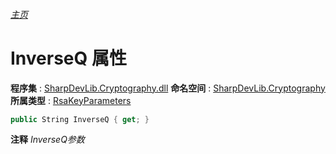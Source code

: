 ###### [主页](./Index.md "主页")
# InverseQ 属性
**程序集** : [SharpDevLib.Cryptography.dll](./SharpDevLib.Cryptography.assembly.md "SharpDevLib.Cryptography.dll")
**命名空间** : [SharpDevLib.Cryptography](./SharpDevLib.Cryptography.namespace.md "SharpDevLib.Cryptography")
**所属类型** : [RsaKeyParameters](./SharpDevLib.Cryptography.RsaKeyParameters.md "RsaKeyParameters")
``` csharp
public String InverseQ { get; }
```
**注释**
*InverseQ参数*

